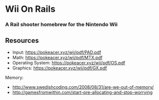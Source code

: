 # Wii On Rails
### A Rail shooter homebrew for the Nintendo Wii

## Resources
* Input: https://pokeacer.xyz/wii/pdf/PAD.pdf
* Math: https://pokeacer.xyz/wii/pdf/MTX.pdf
* Operating System: https://pokeacer.xyz/wii/pdf/OS.pdf
* Graphics: https://pokeacer.xyz/wii/pdf/GX.pdf
 
Memory: 
* http://www.swedishcoding.com/2008/08/31/are-we-out-of-memory/
* http://gamesfromwithin.com/start-pre-allocating-and-stop-worrying
